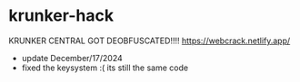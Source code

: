 # krunker-hack
KRUNKER CENTRAL GOT DEOBFUSCATED!!!! https://webcrack.netlify.app/

* update December/17/2024
* fixed the keysystem :(
its still the same code
